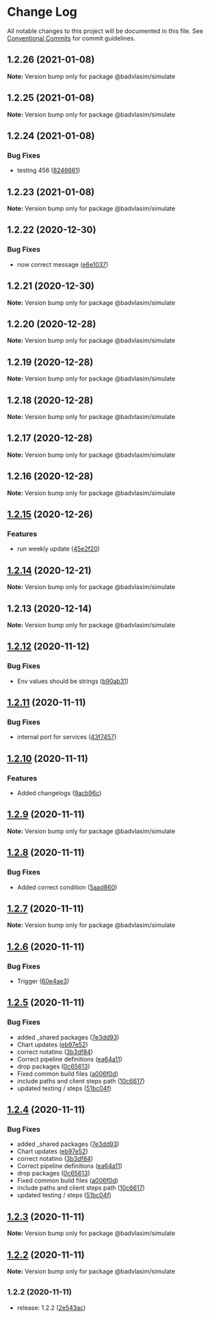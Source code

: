 # Change Log

All notable changes to this project will be documented in this file.
See [Conventional Commits](https://conventionalcommits.org) for commit guidelines.

## 1.2.26 (2021-01-08)

**Note:** Version bump only for package @badvlasim/simulate





## 1.2.25 (2021-01-08)

**Note:** Version bump only for package @badvlasim/simulate





## 1.2.24 (2021-01-08)


### Bug Fixes

* testing 456 ([8246661](https://github.com/Badminton-Apps/core/commit/82466611ba4497ebee176c8337ad1fb53bb6f112))





## 1.2.23 (2021-01-08)

**Note:** Version bump only for package @badvlasim/simulate





## 1.2.22 (2020-12-30)


### Bug Fixes

* now correct message ([e6e1037](https://github.com/Badminton-Apps/core/commit/e6e10372c4613dcfa8bf167a76a049a4f1ed4d70))





## 1.2.21 (2020-12-30)

**Note:** Version bump only for package @badvlasim/simulate





## 1.2.20 (2020-12-28)

**Note:** Version bump only for package @badvlasim/simulate





## 1.2.19 (2020-12-28)

**Note:** Version bump only for package @badvlasim/simulate





## 1.2.18 (2020-12-28)

**Note:** Version bump only for package @badvlasim/simulate





## 1.2.17 (2020-12-28)

**Note:** Version bump only for package @badvlasim/simulate





## 1.2.16 (2020-12-28)

**Note:** Version bump only for package @badvlasim/simulate





## [1.2.15](https://github.com/Badminton-Apps/core/compare/v1.2.14...v1.2.15) (2020-12-26)


### Features

* run weekly update ([45e2f20](https://github.com/Badminton-Apps/core/commit/45e2f2087c127c81d068309feada5c0eeefc3426))






## [1.2.14](https://github.com/Badminton-Apps/core/compare/v1.2.13...v1.2.14) (2020-12-21)

**Note:** Version bump only for package @badvlasim/simulate






## 1.2.13 (2020-12-14)

**Note:** Version bump only for package @badvlasim/simulate






## [1.2.12](https://dev.azure.com/bad-vla-sim/ranking/_git/ranking/compare/v1.2.11...v1.2.12) (2020-11-12)


### Bug Fixes

* Env values should be strings ([b90ab31](https://dev.azure.com/bad-vla-sim/ranking/_git/ranking/commits/b90ab31bb69f009e09cffdbc6af6719c5e220a81))





## [1.2.11](https://dev.azure.com/bad-vla-sim/ranking/_git/ranking/compare/v1.2.10...v1.2.11) (2020-11-11)


### Bug Fixes

* internal port for services ([43f7457](https://dev.azure.com/bad-vla-sim/ranking/_git/ranking/commits/43f7457db3d1a75b7e26435e2e180d01ba022745))





## [1.2.10](https://dev.azure.com/bad-vla-sim/ranking/_git/ranking/compare/v1.2.9...v1.2.10) (2020-11-11)


### Features

* Added changelogs ([9acb96c](https://dev.azure.com/bad-vla-sim/ranking/_git/ranking/commits/9acb96ce01a016b74ac6946c06d5c43082654496))





## [1.2.9](https://dev.azure.com/bad-vla-sim/ranking/_git/ranking/compare/v1.2.8...v1.2.9) (2020-11-11)

**Note:** Version bump only for package @badvlasim/simulate





## [1.2.8](https://dev.azure.com/bad-vla-sim/ranking/_git/ranking/compare/v1.2.7...v1.2.8) (2020-11-11)


### Bug Fixes

* Added correct condition ([5aad860](https://dev.azure.com/bad-vla-sim/ranking/_git/ranking/commits/5aad860117228c12277edc1503b35ad4df7eb6a4))





## [1.2.7](https://dev.azure.com/bad-vla-sim/ranking/_git/ranking/compare/v1.2.6...v1.2.7) (2020-11-11)

**Note:** Version bump only for package @badvlasim/simulate





## [1.2.6](https://dev.azure.com/bad-vla-sim/ranking/_git/ranking/compare/v1.2.5...v1.2.6) (2020-11-11)


### Bug Fixes

* Trigger ([60e4ae3](https://dev.azure.com/bad-vla-sim/ranking/_git/ranking/commits/60e4ae3f51b0286d161fddd6ac9961162ee5e699))





## [1.2.5](https://dev.azure.com/bad-vla-sim/ranking/_git/ranking/compare/v1.2.3...v1.2.5) (2020-11-11)


### Bug Fixes

* added _shared packages ([7e3dd93](https://dev.azure.com/bad-vla-sim/ranking/_git/ranking/commits/7e3dd934cc244c0c10febd152b5e7b10da8b26c0))
* Chart updates ([eb97e52](https://dev.azure.com/bad-vla-sim/ranking/_git/ranking/commits/eb97e52b24e08f82036fee39f55218b292fd5053))
* correct notatino ([3b3df84](https://dev.azure.com/bad-vla-sim/ranking/_git/ranking/commits/3b3df84d4a0cb20aed48697f1c2ff35a2175d652))
* Correct pipeline definitions ([ea64a11](https://dev.azure.com/bad-vla-sim/ranking/_git/ranking/commits/ea64a11c246c1833fb0afb28245b59b8c45d1687))
* drop packages ([0c65613](https://dev.azure.com/bad-vla-sim/ranking/_git/ranking/commits/0c6561356dbfad7a30c71198f9b1789e70c5eaf6))
* Fixed common build files ([a006f0d](https://dev.azure.com/bad-vla-sim/ranking/_git/ranking/commits/a006f0d9397ec08b0a5bdf8e08739805abfeba9e))
* include paths and client steps path ([10c6617](https://dev.azure.com/bad-vla-sim/ranking/_git/ranking/commits/10c66172a79869195ab7eb3d168785a683b982f9))
* updated testing / steps ([51bc04f](https://dev.azure.com/bad-vla-sim/ranking/_git/ranking/commits/51bc04f82f38713a86b005664a574469b2189de1))





## [1.2.4](https://dev.azure.com/bad-vla-sim/ranking/_git/ranking/compare/v1.2.3...v1.2.4) (2020-11-11)


### Bug Fixes

* added _shared packages ([7e3dd93](https://dev.azure.com/bad-vla-sim/ranking/_git/ranking/commits/7e3dd934cc244c0c10febd152b5e7b10da8b26c0))
* Chart updates ([eb97e52](https://dev.azure.com/bad-vla-sim/ranking/_git/ranking/commits/eb97e52b24e08f82036fee39f55218b292fd5053))
* correct notatino ([3b3df84](https://dev.azure.com/bad-vla-sim/ranking/_git/ranking/commits/3b3df84d4a0cb20aed48697f1c2ff35a2175d652))
* Correct pipeline definitions ([ea64a11](https://dev.azure.com/bad-vla-sim/ranking/_git/ranking/commits/ea64a11c246c1833fb0afb28245b59b8c45d1687))
* drop packages ([0c65613](https://dev.azure.com/bad-vla-sim/ranking/_git/ranking/commits/0c6561356dbfad7a30c71198f9b1789e70c5eaf6))
* Fixed common build files ([a006f0d](https://dev.azure.com/bad-vla-sim/ranking/_git/ranking/commits/a006f0d9397ec08b0a5bdf8e08739805abfeba9e))
* include paths and client steps path ([10c6617](https://dev.azure.com/bad-vla-sim/ranking/_git/ranking/commits/10c66172a79869195ab7eb3d168785a683b982f9))
* updated testing / steps ([51bc04f](https://dev.azure.com/bad-vla-sim/ranking/_git/ranking/commits/51bc04f82f38713a86b005664a574469b2189de1))





## [1.2.3](https://dev.azure.com/bad-vla-sim/ranking/_git/ranking/compare/v1.2.2...v1.2.3) (2020-11-11)

**Note:** Version bump only for package @badvlasim/simulate





## [1.2.2](https://dev.azure.com/bad-vla-sim/ranking/_git/ranking/compare/v1.2.1...v1.2.2) (2020-11-11)

**Note:** Version bump only for package @badvlasim/simulate





## <small>1.2.2 (2020-11-11)</small>

* release: 1.2.2 ([2e543ac](https://dev.azure.com/bad-vla-sim/ranking/_git/ranking/commits/2e543ac))
